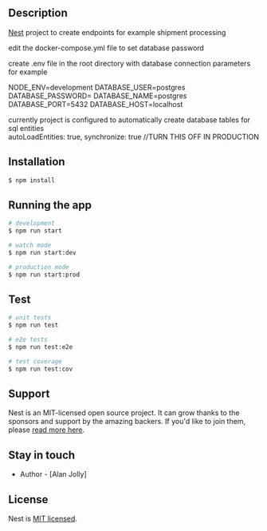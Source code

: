 
## Description

[Nest](https://github.com/nestjs/nest) project to create endpoints for example shipment processing

edit the docker-compose.yml file to set database password

create .env file in the root directory with database connection parameters for example 

NODE_ENV=development
DATABASE_USER=postgres
DATABASE_PASSWORD=<match pw in docker-compose.yml>
DATABASE_NAME=postgres
DATABASE_PORT=5432
DATABASE_HOST=localhost

currently project is configured to automatically create database tables for sql entities     
  autoLoadEntities: true,
  synchronize: true //TURN THIS OFF IN PRODUCTION

## Installation

```bash
$ npm install
```

## Running the app

```bash
# development
$ npm run start

# watch mode
$ npm run start:dev

# production mode
$ npm run start:prod
```

## Test

```bash
# unit tests
$ npm run test

# e2e tests
$ npm run test:e2e

# test coverage
$ npm run test:cov
```

## Support

Nest is an MIT-licensed open source project. It can grow thanks to the sponsors and support by the amazing backers. If you'd like to join them, please [read more here](https://docs.nestjs.com/support).

## Stay in touch

- Author - [Alan Jolly]

## License

Nest is [MIT licensed](LICENSE).
